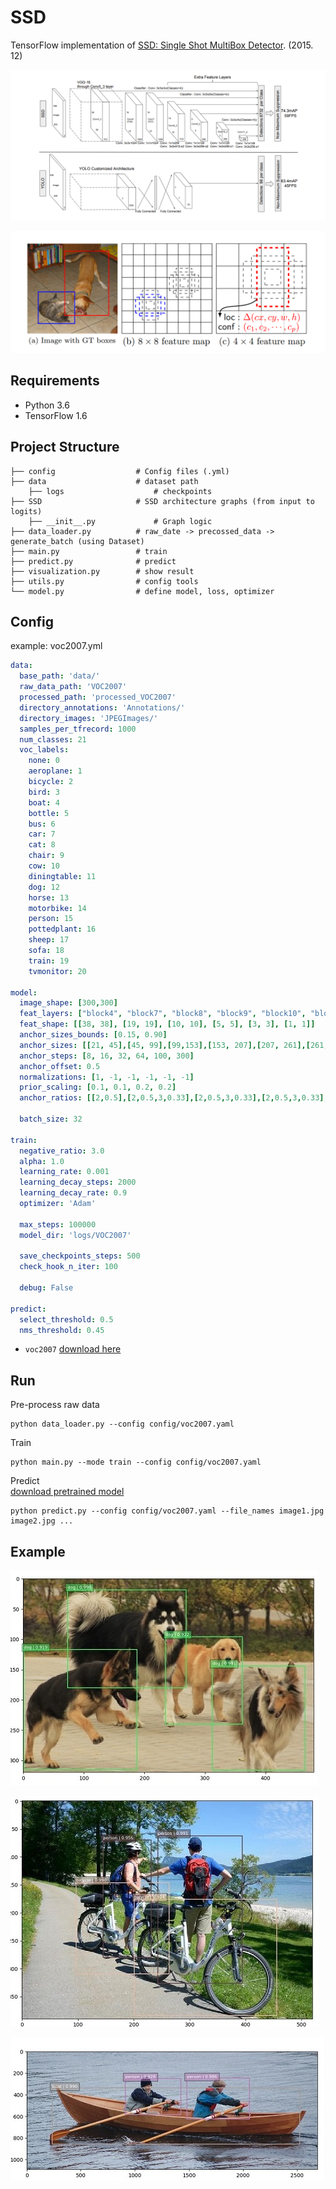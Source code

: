 # SSD 

TensorFlow implementation of [SSD: Single Shot MultiBox Detector](https://arxiv.org/pdf/1408.5882.pdf). (2015. 12)

![images](images/architecture1.png)

![images](images/architecture2.png)

## Requirements

- Python 3.6
- TensorFlow 1.6


## Project Structure


    ├── config                  # Config files (.yml)
    ├── data                    # dataset path
        ├── logs                    # checkpoints
    ├── SSD                     # SSD architecture graphs (from input to logits)
        ├── __init__.py             # Graph logic
    ├── data_loader.py          # raw_date -> precossed_data -> generate_batch (using Dataset)
    ├── main.py                 # train
    ├── predict.py              # predict
    ├── visualization.py        # show result
    ├── utils.py                # config tools
    └── model.py                # define model, loss, optimizer
    

## Config

example: voc2007.yml

```yml
data:
  base_path: 'data/'
  raw_data_path: 'VOC2007'
  processed_path: 'processed_VOC2007'
  directory_annotations: 'Annotations/'
  directory_images: 'JPEGImages/'
  samples_per_tfrecord: 1000
  num_classes: 21
  voc_labels:
    none: 0
    aeroplane: 1
    bicycle: 2
    bird: 3
    boat: 4
    bottle: 5
    bus: 6
    car: 7
    cat: 8
    chair: 9
    cow: 10
    diningtable: 11
    dog: 12
    horse: 13
    motorbike: 14
    person: 15
    pottedplant: 16
    sheep: 17
    sofa: 18
    train: 19
    tvmonitor: 20

model:
  image_shape: [300,300]
  feat_layers: ["block4", "block7", "block8", "block9", "block10", "block11"]
  feat_shape: [[38, 38], [19, 19], [10, 10], [5, 5], [3, 3], [1, 1]]
  anchor_sizes_bounds: [0.15, 0.90]
  anchor_sizes: [[21, 45],[45, 99],[99,153],[153, 207],[207, 261],[261, 315]]
  anchor_steps: [8, 16, 32, 64, 100, 300]
  anchor_offset: 0.5
  normalizations: [1, -1, -1, -1, -1, -1]
  prior_scaling: [0.1, 0.1, 0.2, 0.2]
  anchor_ratios: [[2,0.5],[2,0.5,3,0.33],[2,0.5,3,0.33],[2,0.5,3,0.33],[2,0.5],[2,0.5]]

  batch_size: 32

train:
  negative_ratio: 3.0
  alpha: 1.0
  learning_rate: 0.001
  learning_decay_steps: 2000
  learning_decay_rate: 0.9
  optimizer: 'Adam'

  max_steps: 100000
  model_dir: 'logs/VOC2007'

  save_checkpoints_steps: 500
  check_hook_n_iter: 100

  debug: False

predict:
  select_threshold: 0.5
  nms_threshold: 0.45
```

* `voc2007` [download here](http://host.robots.ox.ac.uk/pascal/VOC/voc2007/)

## Run

Pre-process raw data

```
python data_loader.py --config config/voc2007.yaml
```

Train

```
python main.py --mode train --config config/voc2007.yaml
```

Predict  
[download pretrained model](https://drive.google.com/open?id=163Y-KPK2b4NrU7XHFGj4ESfZpt_3lKaa)
```
python predict.py --config config/voc2007.yaml --file_names image1.jpg image2.jpg ...
```


## Example


![images](images/example1.jpg)

![images](images/example2.jpg)

![images](images/example3.jpg)

